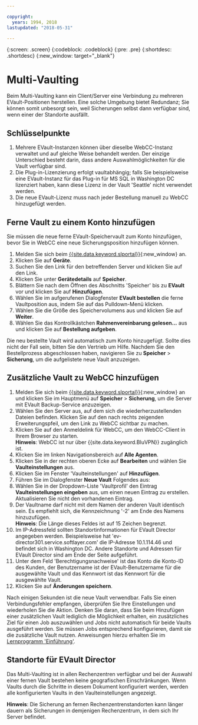 ```yaml
---

copyright:
  years: 1994, 2018
lastupdated: "2018-05-31"

---
```

{:screen: .screen}
{:codeblock: .codeblock}
{:pre: .pre}
{:shortdesc: .shortdesc}
{:new_window: target="_blank"}

# Multi-Vaulting

Beim Multi-Vaulting kann ein Client/Server eine Verbindung zu mehreren EVault-Positionen herstellen. Eine solche Umgebung bietet Redundanz; Sie können somit unbesorgt sein, weil Sicherungen selbst dann verfügbar sind, wenn einer der Standorte ausfällt. 

## Schlüsselpunkte

1. Mehrere EVault-Instanzen können über dieselbe WebCC-Instanz verwaltet und auf gleiche Weise behandelt werden. Der einzige Unterschied besteht darin, dass andere Auswahlmöglichkeiten für die Vault verfügbar sind.
2. Die Plug-in-Lizenzierung erfolgt vaultabhängig; falls Sie beispielsweise eine EVault-Instanz für das Plug-in für MS SQL in Washington DC lizenziert haben, kann diese Lizenz in der Vault 'Seattle' nicht verwendet werden.
3. Die neue EVault-Lizenz muss nach jeder Bestellung manuell zu WebCC hinzugefügt werden.

## Ferne Vault zu einem Konto hinzufügen

Sie müssen die neue ferne EVault-Speichervault zum Konto hinzufügen, bevor Sie in WebCC eine neue Sicherungsposition hinzufügen können. 

1. Melden Sie sich beim [{{site.data.keyword.slportal}}](https://control.softlayer.com/){:new_window} an.
2. Klicken Sie auf **Geräte**.
3. Suchen Sie den Link für den betreffenden Server und klicken Sie auf den Link.
4. Klicken Sie unter **Gerätedetails** auf **Speicher**.
5. Blättern Sie nach dem Öffnen des Abschnitts 'Speicher' bis zu **EVault** vor und klicken Sie auf **Hinzufügen**.
6. Wählen Sie im aufgerufenen Dialogfenster **EVault bestellen** die ferne Vaultposition aus, indem Sie auf das Pulldown-Menü klicken.
7. Wählen Sie die Größe des Speichervolumens aus und klicken Sie auf **Weiter**.
8. Wählen Sie das Kontrollkästchen **Rahmenvereinbarung gelesen...** aus und klicken Sie auf **Bestellung aufgeben**.

Die neu bestellte Vault wird automatisch zum Konto hinzugefügt. Sollte dies nicht der Fall sein, bitten Sie den Vertrieb um Hilfe.
Nachdem Sie den Bestellprozess abgeschlossen haben, navigieren Sie zu **Speicher** > **Sicherung**, um die aufgelistete neue Vault anzuzeigen.

## Zusätzliche Vault zu WebCC hinzufügen

1. Melden Sie sich beim [{{site.data.keyword.slportal}}](https://control.softlayer.com/){:new_window} an und klicken Sie im Hauptmenü auf **Speicher** > **Sicherung**, um die Server mit EVault Backup-Service anzuzeigen. 
2. Wählen Sie den Server aus, auf dem sich die wiederherzustellenden Dateien befinden. Klicken Sie auf den nach rechts zeigenden Erweiterungspfeil, um den Link zu WebCC sichtbar zu machen.
3. Klicken Sie auf den Anmeldelink für WebCC, um den WebCC-Client in Ihrem Browser zu starten.<br/>**Hinweis**: WebCC ist nur über {{site.data.keyword.BluVPN}} zugänglich ist.
4. Klicken Sie im linken Navigationsbereich auf **Alle Agenten**.
5. Klicken Sie in der rechten oberen Ecke auf **Bearbeiten** und wählen Sie **Vaulteinstellungen** aus.
6. Klicken Sie im Fenster 'Vaulteinstellungen' auf **Hinzufügen**.
7. Führen Sie im Dialogfenster **Neue Vault** Folgendes aus:
  1. Wählen Sie in der Dropdown-Liste 'Vaultprofil' den Eintrag **Vaulteinstellungen eingeben** aus, um einen neuen Eintrag zu erstellen. Aktualisieren Sie nicht den vorhandenen Eintrag.
  2. Der Vaultname darf nicht mit dem Namen der anderen Vault identisch sein. Es empfiehlt sich, die Kennzeichnung '-2' am Ende des Namens hinzuzufügen.<br/> **Hinweis**: Die Länge dieses Feldes ist auf 15 Zeichen begrenzt.
  3. Im IP-Adressfeld sollten Standortinformationen für EVault Director angegeben werden. Beispielsweise hat 'ev-director301.service.softlayer.com' die IP-Adresse 10.1.114.46 und befindet sich in Washington DC. Andere Standorte und Adressen für EVault Director sind am Ende der Seite aufgeführt.
  4. Unter dem Feld 'Berechtigungsnachweise' ist das Konto die Konto-ID des Kunden, der Benutzername ist der EVault-Benutzername für die ausgewählte Vault und das Kennwort ist das Kennwort für die ausgewählte Vault.
  5. Klicken Sie auf **Änderungen speichern**.

Nach einigen Sekunden ist die neue Vault verwendbar. Falls Sie einen Verbindungsfehler empfangen, überprüfen Sie Ihre Einstellungen und wiederholen Sie die Aktion. Denken Sie daran, dass Sie beim Hinzufügen einer zusätzlichen Vault lediglich die Möglichkeit erhalten, ein zusätzliches Ziel für einen Job auszuwählen und Jobs nicht automatisch für beide Vaults ausgeführt werden. Sie müssen Jobs entsprechend konfigurieren, damit sie die zusätzliche Vault nutzen. Anweisungen hierzu erhalten Sie im [Lernprogramm 'Einführung'](index.html#getting-started-with-evault-backup-services).

## Standorte für EVault Director

Das Multi-Vaulting ist in allen Rechenzentren verfügbar und bei der Auswahl einer fernen Vault bestehen keine geografischen Einschränkungen. Wenn Vaults durch die Schritte in diesem Dokument konfiguriert werden, werden alle konfigurierten Vaults in den Vaulteinstellungen angezeigt.

**Hinweis**: Die Sicherung an fernen Rechenzentrenstandorten kann länger dauern als Sicherungen in demjenigen Rechenzentrum, in dem sich Ihr Server befindet.

